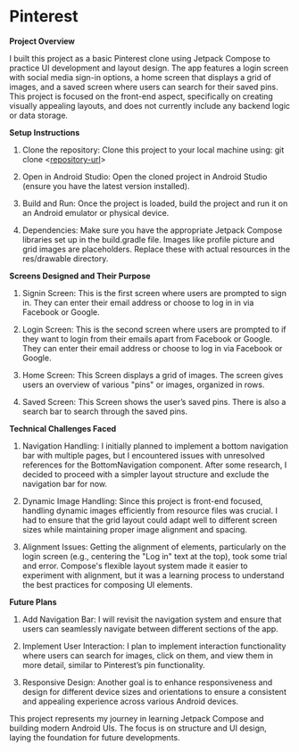# Pinterest

**Project Overview**

I built this project as a basic Pinterest clone using Jetpack Compose to practice UI development and layout design. The app features a login screen with social media sign-in options, a home screen that displays a grid of images, and a saved screen where users can search for their saved pins. This project is focused on the front-end aspect, specifically on creating visually appealing layouts, and does not currently include any backend logic or data storage.

**Setup Instructions**

1. Clone the repository:
Clone this project to your local machine using: git clone <[repository-url](https://github.com/FarhanFK2003/Pinterest)>

2. Open in Android Studio:
Open the cloned project in Android Studio (ensure you have the latest version installed).

3. Build and Run:
Once the project is loaded, build the project and run it on an Android emulator or physical device.

4. Dependencies:
Make sure you have the appropriate Jetpack Compose libraries set up in the build.gradle file.
Images like profile picture and grid images are placeholders. Replace these with actual resources in the res/drawable directory.

**Screens Designed and Their Purpose**

1. Signin Screen:
This is the first screen where users are prompted to sign in. They can enter their email address or choose to log in in via Facebook or Google.

2. Login Screen:
This is the second screen where users are prompted to if they want to login from their emails apart from Facebook or Google. They can enter their email address or choose to log in via Facebook or Google.

3. Home Screen:
This Screen displays a grid of images. The screen gives users an overview of various "pins" or images, organized in rows.

4. Saved Screen:
This Screen shows the user’s saved pins. There is also a search bar to search through the saved pins.

**Technical Challenges Faced**

1. Navigation Handling:
I initially planned to implement a bottom navigation bar with multiple pages, but I encountered issues with unresolved references for the BottomNavigation component. After some research, I decided to proceed with a simpler layout structure and exclude the navigation bar for now.

2. Dynamic Image Handling:
Since this project is front-end focused, handling dynamic images efficiently from resource files was crucial. I had to ensure that the grid layout could adapt well to different screen sizes while maintaining proper image alignment and spacing.

3. Alignment Issues:
Getting the alignment of elements, particularly on the login screen (e.g., centering the "Log in" text at the top), took some trial and error. Compose's flexible layout system made it easier to experiment with alignment, but it was a learning process to understand the best practices for composing UI elements.

**Future Plans**

1. Add Navigation Bar:
I will revisit the navigation system and ensure that users can seamlessly navigate between different sections of the app.

2. Implement User Interaction:
I plan to implement interaction functionality where users can search for images, click on them, and view them in more detail, similar to Pinterest’s pin functionality.

3. Responsive Design:
Another goal is to enhance responsiveness and design for different device sizes and orientations to ensure a consistent and appealing experience across various Android devices.


This project represents my journey in learning Jetpack Compose and building modern Android UIs. The focus is on structure and UI design, laying the foundation for future developments.
